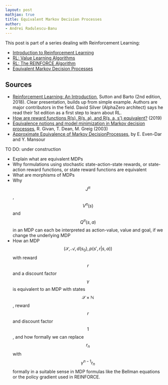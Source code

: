 ```yaml
---
layout: post
mathjax: true
title: Equivalent Markov Decision Processes
author:
- Andrei Radulescu-Banu
---
```


This post is part of a series dealing with Reinforcement Learning:
- [Introduction to Reinforcement Learning](/machine_learning/2021/02/13/introduction_to_machine_learning/)
- [RL: Value Learning Algorithms](/machine_learning/2021/02/14/value_learning_algorithms/)
- [RL: The REINFORCE Algorithm](/machine_learning/2021/02/14/reinforce/)
- [Equivalent Markov Decision Processes](/machine_learning/2021/02/19/equivalent_markov_decision_processes/)

## Sources
* [Reinforcement Learning: An Introduction](https://web.stanford.edu/class/psych209/Readings/SuttonBartoIPRLBook2ndEd.pdf), Sutton and Barto (2nd edition, 2018). Clear presentation, builds up from simple example. Authors are major contributors in the field. David Silver (AlphaZero architect) says he read their 1st edition as a first step to learn about RL.
* [How are reward functions R(s), R(s, a), and R(s, a, s') equivalent?](https://ai.stackexchange.com/questions/10442/how-are-the-reward-functions-rs-rs-a-and-rs-a-s-equivalent) (2019)
* [Equivalence notions and model minimization in Markov decision processes](https://www.sciencedirect.com/science/article/pii/S0004370202003764), R. Givan, T. Dean, M. Greig (2003)
* [Approximate Equivalence of Markov DecisionProcesses](https://citeseerx.ist.psu.edu/viewdoc/download?doi=10.1.1.121.6504&rep=rep1&type=pdf), by E. Even-Dar and Y. Mansour

TO DO: under construction
- Explain what are equivalent MDPs
- Why formulations using stochastic state-action-state rewards, or state-action reward functions, or state reward functions are equivalent
- What are morphisms of MDPs
- Why $$J^\pi$$, $$V^\pi(s)$$ and $$Q^\pi(s, a)$$ in an MDP can each be interpreted as action-value, value and goal, if we change the underlying MDP
- How an MDP $$(\mathcal{S}, \mathcal{A}, d(s_0), p(s',r \vert s, a))$$ with reward $$r$$ and a discount factor $$\gamma$$ is equivalent to an MDP with states $$\mathcal{S} \times \mathbb{N}$$, reward $$r$$ and discount factor $$1$$, and how formally we can replace $$r_n$$ with $$\gamma^{n-1}r_n$$ formally in a suitable sense in MDP formulas like the Bellman equations or the policy gradient used in REINFORCE.